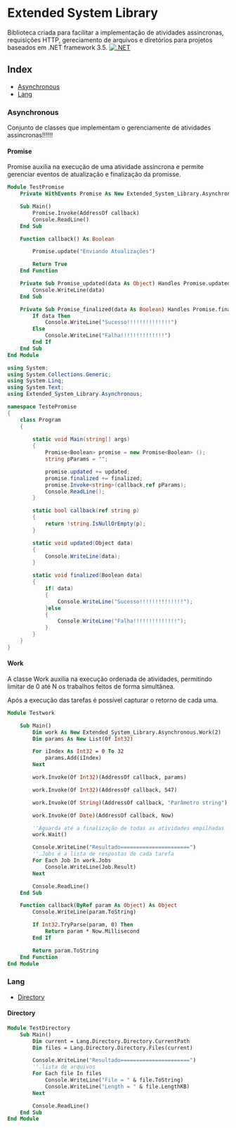 # Extended System Library

Biblioteca criada para facilitar a implementação de atividades assincronas, requisições HTTP, gereciamento de arquivos e diretórios para projetos baseados em .NET framework 3.5. [![.NET](https://img.shields.io/badge/-.NET-5C2D91?style=flat&logo=.net&logoColor=white)](https://dotnet.microsoft.com)

## Index
* [Asynchronous](#Asynchronous)
* [Lang](#Lang)
### Asynchronous
Conjunto de classes que implementam o gerenciamente de atividades assincronas!!!!!!
#### Promise
Promise auxilia na execução de uma atividade assincrona e permite gerenciar eventos de atualização e finalização da promisse.
```vb
Module TestPromise
    Private WithEvents Promise As New Extended_System_Library.Asynchronous.Promise(Of Boolean)

    Sub Main()
        Promise.Invoke(AddressOf callback)
        Console.ReadLine()
    End Sub

    Function callback() As Boolean

        Promise.update("Enviando Atualizações")

        Return True
    End Function

    Private Sub Promise_updated(data As Object) Handles Promise.updated
        Console.WriteLine(data)
    End Sub

    Private Sub Promise_finalized(data As Boolean) Handles Promise.finalized
        If data Then
            Console.WriteLine("Sucesso!!!!!!!!!!!!!!")
        Else
            Console.WriteLine("Falha!!!!!!!!!!!!!!")
        End If
    End Sub
End Module
```

```c#
using System;
using System.Collections.Generic;
using System.Linq;
using System.Text;
using Extended_System_Library.Asynchronous;

namespace TestePromise
{
    class Program
    {
       
        static void Main(string[] args)
        {
            Promise<Boolean> promise = new Promise<Boolean> ();
            string pParams = "";

            promise.updated += updated;
            promise.finalized += finalized;
            promise.Invoke<string>(callback,ref pParams);
            Console.ReadLine();
        }

        static bool callback(ref string p)
        {
            return !string.IsNullOrEmpty(p);
        }

        static void updated(Object data)
        {
            Console.WriteLine(data);
        }

        static void finalized(Boolean data)
        {
            if( data)
            {
                Console.WriteLine("Sucesso!!!!!!!!!!!!!!");
            }else
            {
                Console.WriteLine("Falha!!!!!!!!!!!!!!");
            }
        }
    }
}
```
#### Work
A classe Work auxilia na execução ordenada de atividades, permitindo limitar de 0 até N os trabalhos feitos de forma simultânea.

Após a execução das tarefas é possível capturar o retorno de cada uma.
```vb
Module Testwork

    Sub Main()
        Dim work As New Extended_System_Library.Asynchronous.Work(2)
        Dim params As New List(Of Int32)

        For iIndex As Int32 = 0 To 32
            params.Add(iIndex)
        Next

        work.Invoke(Of Int32)(AddressOf callback, params)

        work.Invoke(Of Int32)(AddressOf callback, 547)

        work.Invoke(Of String)(AddressOf callback, "Parâmetro string")

        work.Invoke(Of Date)(AddressOf callback, Now)

        ''Aguarda até a finalização de todas as atividades empilhadas
        work.Wait()

        Console.WriteLine("Resultado======================")
        ''.Jobs é a lista de respostas de cada tarefa
        For Each Job In work.Jobs
            Console.WriteLine(Job.Result)
        Next

        Console.ReadLine()
    End Sub

    Function callback(ByRef param As Object) As Object
        Console.WriteLine(param.ToString)

        If Int32.TryParse(param, 0) Then
            Return param * Now.Millisecond
        End If

        Return param.ToString
    End Function
End Module
```
### Lang
* [Directory](#Directory)
#### Directory

```vb
Module TestDirectory
    Sub Main()
        Dim current = Lang.Directory.Directory.CurrentPath
        Dim files = Lang.Directory.Directory.Files(current)

        Console.WriteLine("Resultado======================")
        ''.lista de arquivos
        For Each file In files
            Console.WriteLine("File = " & file.ToString)
            Console.WriteLine("Length = " & file.LengthKB)
        Next

        Console.ReadLine()
    End Sub
End Module
```
